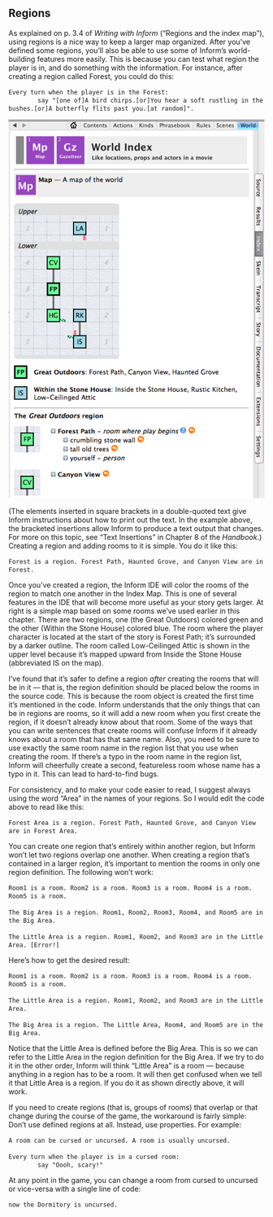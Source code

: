## Regions

As explained on p. 3.4 of _Writing with Inform_ (“Regions and the index map”), using regions is a nice way to keep a larger map organized. After you’ve defined some regions, you’ll also be able to use some of Inform’s world-building features more easily. This is because you can test what region the player is in, and do something with the information. For instance, after creating a region called Forest, you could do this:

```inform7
Every turn when the player is in the Forest:
        say "[one of]A bird chirps.[or]You hear a soft rustling in the bushes.[or]A butterfly flits past you.[at random]".
```

![](../assets/graphics48.png)

(The elements inserted in square brackets in a double-quoted text give Inform instructions about how to print out the text. In the example above, the bracketed insertions allow Inform to produce a text output that changes. For more on this topic, see “Text Insertions” in Chapter 8 of the _Handbook_.) Creating a region and adding rooms to it is simple. You do it like this:

```inform7
Forest is a region. Forest Path, Haunted Grove, and Canyon View are in Forest.
```

Once you’ve created a region, the Inform IDE will color the rooms of the region to match one another in the Index Map. This is one of several features in the IDE that will become more useful as your story gets larger. At right is a simple map based on some rooms we’ve used earlier in this chapter. There are two regions, one (the Great Outdoors) colored green and the other (Within the Stone House) colored blue. The room where the player character is located at the start of the story is Forest Path; it’s surrounded by a darker outline. The room called Low-Ceilinged Attic is shown in the upper level because it’s mapped upward from Inside the Stone House (abbreviated IS on the map).

I’ve found that it’s safer to define a region _after_ creating the rooms that will be in it — that is, the region definition should be placed below the rooms in the source code. This is because the room object is created the first time it’s mentioned in the code. Inform understands that the only things that can be in regions are rooms, so it will add a new room when you first create the region, if it doesn’t already know about that room. Some of the ways that you can write sentences that create rooms will confuse Inform if it already knows about a room that has that same name. Also, you need to be sure to use exactly the same room name in the region list that you use when creating the room. If there’s a typo in the room name in the region list, Inform will cheerfully create a second, featureless room whose name has a typo in it. This can lead to hard-to-find bugs.

For consistency, and to make your code easier to read, I suggest always using the word “Area” in the names of your regions. So I would edit the code above to read like this:

```inform7
Forest Area is a region. Forest Path, Haunted Grove, and Canyon View are in Forest Area.
```

You can create one region that’s entirely within another region, but Inform won’t let two regions overlap one another. When creating a region that’s contained in a larger region, it’s important to mention the rooms in only one region definition. The following won’t work:

```inform7
Room1 is a room. Room2 is a room. Room3 is a room. Room4 is a room. Room5 is a room.

The Big Area is a region. Room1, Room2, Room3, Room4, and Room5 are in the Big Area.

The Little Area is a region. Room1, Room2, and Room3 are in the Little Area. [Error!]
```

Here’s how to get the desired result:

```inform7
Room1 is a room. Room2 is a room. Room3 is a room. Room4 is a room. Room5 is a room.

The Little Area is a region. Room1, Room2, and Room3 are in the Little Area.

The Big Area is a region. The Little Area, Room4, and Room5 are in the Big Area.
```

Notice that the Little Area is defined before the Big Area. This is so we can refer to the Little Area in the region definition for the Big Area. If we try to do it in the other order, Inform will think “Little Area” is a room — because anything in a region has to be a room. It will then get confused when we tell it that Little Area is a region. If you do it as shown directly above, it will work.

If you need to create regions (that is, groups of rooms) that overlap or that change during the course of the game, the workaround is fairly simple: Don’t use defined regions at all. Instead, use properties. For example:

```inform7
A room can be cursed or uncursed. A room is usually uncursed.

Every turn when the player is in a cursed room:
        say "Oooh, scary!"
```

At any point in the game, you can change a room from cursed to uncursed or vice-versa with a single line of code:

```inform7
now the Dormitory is uncursed.
```
